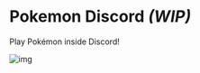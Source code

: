 # Pokemon Discord *(WIP)*

Play Pokémon inside Discord!

![img](https://image.prntscr.com/image/tCP2NdpfSA_uU1lc_8tWFw.png)
